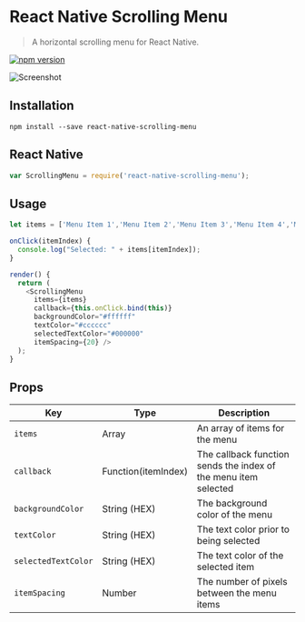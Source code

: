 # React Native Scrolling Menu
> A horizontal scrolling menu for React Native.

[![npm version](https://badge.fury.io/js/react-native-scrolling-menu.svg)](https://badge.fury.io/js/react-native-scrolling-menu)

![Screenshot](https://drive.google.com/uc?export=view&id=0BwAfqxmTWrImakRNWTBZZklBNmc)

## Installation
`npm install --save react-native-scrolling-menu`

## React Native
```JavaScript
var ScrollingMenu = require('react-native-scrolling-menu');
```

## Usage
```JavaScript
let items = ['Menu Item 1','Menu Item 2','Menu Item 3','Menu Item 4','Menu Item 5'];

onClick(itemIndex) {
  console.log("Selected: " + items[itemIndex]);
}

render() {
  return (
    <ScrollingMenu
      items={items}
      callback={this.onClick.bind(this)}
      backgroundColor="#ffffff"
      textColor="#cccccc"
      selectedTextColor="#000000"
      itemSpacing={20} />
  );
}
```

## Props
|Key |Type |Description |
|--- |--- |--- |
|`items`|Array|An array of items for the menu|
|`callback`|Function(itemIndex)|The callback function sends the index of the menu item selected|
|`backgroundColor`|String (HEX)|The background color of the menu|
|`textColor`|String (HEX)|The text color prior to being selected|
|`selectedTextColor`|String (HEX)|The text color of the selected item|
|`itemSpacing`|Number|The number of pixels between the menu items|
